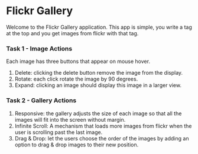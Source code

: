 ﻿# Flickr Gallery

Welcome to the Flickr Gallery application.
This app is simple, you write a tag at the top and you get images from flickr with that tag.

### Task 1 - Image Actions
Each image has three buttons that appear on mouse hover.
1. Delete: clicking the delete button remove the image from the display. 
2. Rotate: each click rotate the image by 90 degrees.
3. Expand: clicking an image should display this image in a larger view. 

### Task 2 - Gallery Actions
1. Responsive:  the gallery adjusts the size of each image so that all the images will fit into the screen without margin.
2. Infinite Scroll: A mechanism that loads more images from flickr when the user is scrolling past the last image. 
3. Drag & Drop: let the users choose the order of the images by adding an option to drag & drop images to their new position. 
